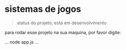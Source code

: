 <h1>sistemas de jogos</h1>

> status do projeto; esta em desenvolvimento

para rodar esse projeto na sua maquina, por favor digite:

...
node app.js 
...
